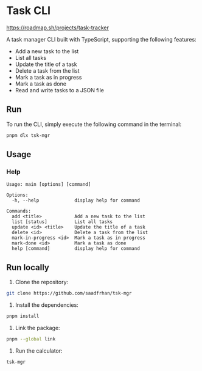 # Task CLI

https://roadmap.sh/projects/task-tracker

A task manager CLI built with TypeScript, supporting the following features:
- Add a new task to the list
- List all tasks
- Update the title of a task
- Delete a task from the list
- Mark a task as in progress
- Mark a task as done
- Read and write tasks to a JSON file

## Run

To run the CLI, simply execute the following command in the terminal:

```bash
pnpm dlx tsk-mgr
```

## Usage

### Help

```
Usage: main [options] [command]

Options:
  -h, --help             display help for command

Commands:
  add <title>            Add a new task to the list
  list [status]          List all tasks
  update <id> <title>    Update the title of a task
  delete <id>            Delete a task from the list
  mark-in-progress <id>  Mark a task as in progress
  mark-done <id>         Mark a task as done
  help [command]         display help for command
```

## Run locally

1. Clone the repository:

```bash
git clone https://github.com/saadfrhan/tsk-mgr
```

1. Install the dependencies:

```bash
pnpm install
```

1. Link the package:

```bash
pnpm --global link
```

1. Run the calculator:

```bash
tsk-mgr
```

